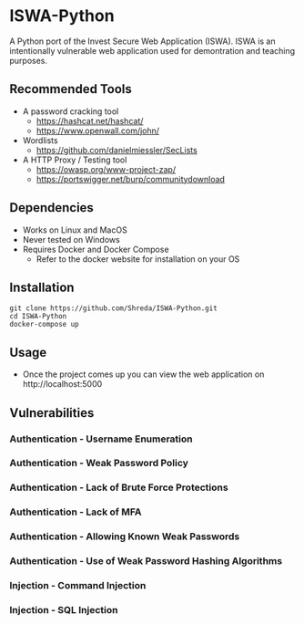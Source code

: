# ISWA-Python

A Python port of the Invest Secure Web Application (ISWA). ISWA is an intentionally vulnerable web application used for demontration and teaching purposes.

## Recommended Tools

- A password cracking tool
    - https://hashcat.net/hashcat/
    - https://www.openwall.com/john/
- Wordlists
    - https://github.com/danielmiessler/SecLists
- A HTTP Proxy / Testing tool
    - https://owasp.org/www-project-zap/
    - https://portswigger.net/burp/communitydownload

## Dependencies

- Works on Linux and MacOS
- Never tested on Windows
- Requires Docker and Docker Compose
    - Refer to the docker website for installation on your OS

## Installation

```
git clone https://github.com/Shreda/ISWA-Python.git
cd ISWA-Python
docker-compose up
```

## Usage

- Once the project comes up you can view the web application on http://localhost:5000

## Vulnerabilities

### Authentication - Username Enumeration

### Authentication - Weak Password Policy

### Authentication - Lack of Brute Force Protections

### Authentication - Lack of MFA

### Authentication - Allowing Known Weak Passwords

### Authentication - Use of Weak Password Hashing Algorithms

### Injection - Command Injection

### Injection - SQL Injection

